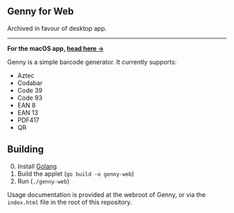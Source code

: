 ## Genny for Web
Archived in favour of desktop app.

---

**For the macOS app, [head here &rarr;](https://github.com/doamatto/genny)**

Genny is a simple barcode generator. It currently supports:
  - Aztec
  - Codabar
  - Code 39
  - Code 93
  - EAN 8
  - EAN 13
  - PDF417
  - QR

## Building
0. Install [Golang](https://golang.org/dl)
1. Build the applet (`go build -o genny-web`)
2. Run (`./genny-web`)

Usage documentation is provided at the webroot of Genny, or via the `index.html` file in the root of this repository.
